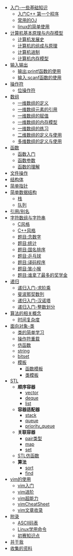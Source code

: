 * [入门-一些基础知识](/book/开始/index)
    * [入门C++ 第一个程序](/book/开始/helloworld)
    * [常用的OJ](/book/开始/常用的OJ网站)
    * [linux的简单使用](/book/linux/index)
* [计算机基本原理与内存模型]()
    * [计算机发展史](/book/stl/string)
    * [计算机的组成与原理](/book/stl/string)
    * [计算机进制](/book/stl/string)
    * [计算机内存模型](/book/stl/string)
* [输入输出]()
    * [输出:printf函数的使用](/book/输入输出/printf)
    * [输入:scanf函数的使用](/book/输入输出/scanf)
* [操作符]()
    * [位操作符](/book/操作符/位操作)
* [数组](/book/数组/index)
    * [一维数组的定义](/book/数组/一维数组/定义)
    * [一维数组元素的引用](/book/数组/一维数组/引用)
    * [一维数组的赋值](/book/数组/一维数组/初始化)
    * [一维数组的内存模型](/book/数组/一维数组/内存模型)
    * [一维数组的练习](/book/数组/一维数组/练习)
    * [二维数组的定义与使用]()
    * [多维数组的定义与使用]()
* [函数](//book/函数/index)
    * [函数入门](//book/函数/入门)
    * [函数参数](//book/函数/函数参数)
    * [函数的理解](//book/函数/函数理解)
* [文件操作](//book/文件操作/index)
* [结构体](//book/结构体/index)
* [简单指针](//book/简单指针/index)
* [简单数据结构]()
    * [栈](/book/简单数据结构/栈)
    * [队列](/book/简单数据结构/队列)
* [引用/别名](//book/引用/index)
* [字符数组与字符串](/book/字符数组与字符串/index)
    * [C风格](/book/字符数组与字符串/CString)
    * [C++风格](/book/字符数组与字符串/CPPString)
    * [题目:念数字](/book/字符数组与字符串/念数字)
    * [题目:统计](/book/字符数组与字符串/统计)
    * [题目:国名排序](/book/字符数组与字符串/国名排序)
    * [题目:乒乓球](/book/字符数组与字符串/乒乓球)
    * [题目:译码程序](/book/字符数组与字符串/译码程序)
    * [题目:笨小猴](/book/字符数组与字符串/笨小猴)
    * [题目:谁拿了最多的奖学金](/book/字符数组与字符串/谁拿了最多的奖学金)
* [递归](/book/递归/index)
    * [递归入门-求阶乘](/book/递归/求阶乘)
    * [斐波那契数列](//book/递归/斐波那契数列)
    * [递归入门-汉诺塔](/book/递归/汉诺塔)
    * [递归入门-整数划分](/book/递归/整数划分)
* [算法的相关概念]()
    * [时间复杂度](/book/概念/时间复杂度)
* [面向对象-类](/book/class/index)
    * [类的简单学习](/book/class/simpleTutor)
    * [操作符重载](/book/class/operator)
    * [仿函数](/book/class/functor)
    * [string](/book/stl/string)
    * [bitset](/book/stl/bitset)
    * [模板](/book/class/template)
        * [函数模板](/book/class/template)
        * [类模板](/book/class/template)
* [STL](/book/stl/index)
    * **顺序容器**
        * [vector](/book/stl/vector)
        * [deque](/book/stl/deque)
        * [list](/book/stl/list)
    * **容器适配器**
        * [stack](/book/stl/stack)
        * [queue](/book/stl/queue)
        * [priority_queue](/book/stl/vector)
    * **关联容器**
        * [pair类型](/book/stl/pair)
        * [map](/book/stl/map)
        * [set](/book/stl/set)
    * [STL仿函数](/book/stl/stl_functor)
    * **算法**
        * [sort](/book/stl/algorithm/sort)
        * [find](/book/stl/algorithm/find)
* [vim的使用](/book/vim/index)
    * [vim入门](/book/vim/vimBase)
    * [vim进阶](/book/vim/vimBetter)
    * [vim超能力](/book/vim/vimSupper)
    * [vimCheatSheet](/book/vim/vimCheatSheet)
    * [vim文章收录](/book/vim/vimStar)
* [附录](/book/附录/index)
    * [ASCII码表](/book/附录/ascii)
    * [Linux学用命令](/book/附录/Linux常用命令)
    * [初赛知识点](/book/附录/初赛知识点)
* [并于我](/book/about/about)
* [收集的资料](/book/资料)
